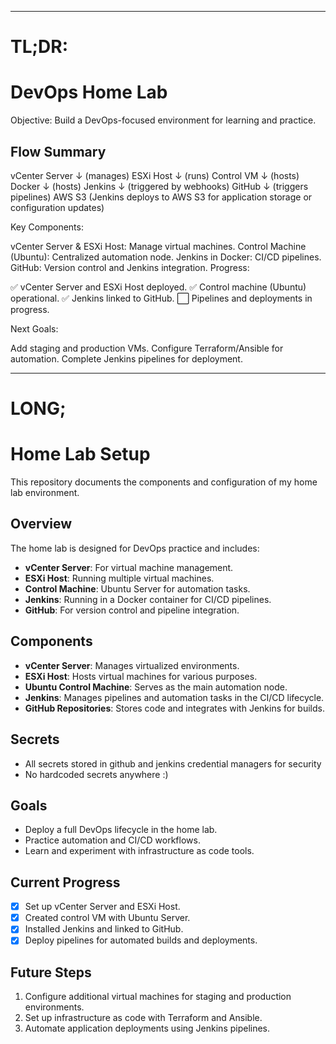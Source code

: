 *********************************************************************************************************
#  TL;DR: 

# DevOps Home Lab 
Objective: Build a DevOps-focused environment for learning and practice.

## Flow Summary
vCenter Server
    ↓ (manages)
ESXi Host
    ↓ (runs)
Control VM
    ↓ (hosts)
Docker
    ↓ (hosts)
Jenkins
    ↓ (triggered by webhooks)
GitHub
    ↓ (triggers pipelines)
AWS S3
    (Jenkins deploys to AWS S3 for application storage or configuration updates)

Key Components:

vCenter Server & ESXi Host: Manage virtual machines.
Control Machine (Ubuntu): Centralized automation node.
Jenkins in Docker: CI/CD pipelines.
GitHub: Version control and Jenkins integration.
Progress:

✅ vCenter Server and ESXi Host deployed.
✅ Control machine (Ubuntu) operational.
✅ Jenkins linked to GitHub.
⬜ Pipelines and deployments in progress.

Next Goals:

Add staging and production VMs.
Configure Terraform/Ansible for automation.
Complete Jenkins pipelines for deployment.

*********************************************************************************************************

# LONG;

# Home Lab Setup

This repository documents the components and configuration of my home lab environment.

## Overview

The home lab is designed for DevOps practice and includes:
- **vCenter Server**: For virtual machine management.
- **ESXi Host**: Running multiple virtual machines.
- **Control Machine**: Ubuntu Server for automation tasks.
- **Jenkins**: Running in a Docker container for CI/CD pipelines.
- **GitHub**: For version control and pipeline integration.

## Components

- **vCenter Server**: Manages virtualized environments.
- **ESXi Host**: Hosts virtual machines for various purposes.
- **Ubuntu Control Machine**: Serves as the main automation node.
- **Jenkins**: Manages pipelines and automation tasks in the CI/CD lifecycle.
- **GitHub Repositories**: Stores code and integrates with Jenkins for builds.

## Secrets
- All secrets stored in github and jenkins credential managers for security
- No hardcoded secrets anywhere :)

## Goals
- Deploy a full DevOps lifecycle in the home lab.
- Practice automation and CI/CD workflows.
- Learn and experiment with infrastructure as code tools.

## Current Progress
- [x] Set up vCenter Server and ESXi Host.
- [x] Created control VM with Ubuntu Server.
- [x] Installed Jenkins and linked to GitHub.
- [x] Deploy pipelines for automated builds and deployments.

## Future Steps
1. Configure additional virtual machines for staging and production environments.
2. Set up infrastructure as code with Terraform and Ansible.
3. Automate application deployments using Jenkins pipelines.
